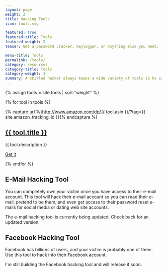```yaml
---
layout: page
weight: 2
title: Hacking Tools
icon: tools.svg

featured: true
featured-title: Tools
featured-weight: 2
teaser: Get a password cracker, keylogger, or anything else you need.

menu-title: Tools
permalink: /tools/
category: resources
category-title: Tools
category-weight: 3
summary: A skilled hacker always keeps a wide variety of tools so he can complete any task. Here you will find all the tools you will need to get the job done.
---
```

{% assign tools = site.tools | sort:"weight" %}

{% for tool in tools %}

  {% capture url %}http://www.amazon.com/dp/{{ tool.asin }}/?tag={{ site.amazon_tracking_id }}{% endcapture %}

  <div class="content-row">
        <h2><a href="{{ url }}" target="_blank" title="{{ tool.title}}">{{ tool.title }}</a></h2>
        <p>{{ tool.description }}</p>
        <a title="Get {{ tool.title }}" class="pure-button" href="{{ url }}" target="_blank">Get it <i class="fa fa-caret-right"></i></a>
  </div>

{% endfor %}

<div class="content-row">
  <h2>E-Mail Hacking Tool</h2>
  <p>You can completely own your victim once you have access to their e-mail account. This tool will hack their e-mail account so you can read their e-mail, pretend to be them, and even get access to their password reset e-mails for social media or dating web site accounts.</p>
  <p>The e-mail hacking tool is currently being updated. Check back for an updated version.</p>
</div>

<div class="content-row">
  <h2>Facebook Hacking Tool</h2>
  <p>Facebook has billions of users, and your victim is probably one of them. Use this tool to hack into their Facebook account.</p>
  <p>I'm still building the Facebook hacking tool and will release it soon.</p>
</div>
